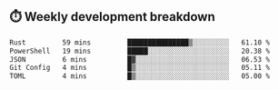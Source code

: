 ## ⏱️ Weekly development breakdown
<!--START_SECTION:waka-->

```txt
Rust         59 mins         ███████████████▒░░░░░░░░░   61.10 %
PowerShell   19 mins         █████░░░░░░░░░░░░░░░░░░░░   20.38 %
JSON         6 mins          █▓░░░░░░░░░░░░░░░░░░░░░░░   06.53 %
Git Config   4 mins          █▒░░░░░░░░░░░░░░░░░░░░░░░   05.11 %
TOML         4 mins          █▒░░░░░░░░░░░░░░░░░░░░░░░   05.00 %
```

<!--END_SECTION:waka-->
